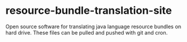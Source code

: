 resource-bundle-translation-site
================================

Open source software for translating java language resource bundles on hard drive. These files can be pulled and pushed with git and cron.